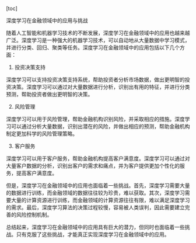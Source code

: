
[toc]                    
                
                
深度学习在金融领域中的应用与挑战

随着人工智能和机器学习技术的不断发展，深度学习在金融领域中的应用也越来越广泛。深度学习是一种强大的机器学习技术，可以自动地从大量数据中学习模式，并进行分类、回归、聚类等任务。深度学习在金融领域中的应用包括以下几个方面：

1. 投资决策支持

深度学习可以支持投资决策支持系统，帮助投资者分析市场数据，做出更明智的投资决策。深度学习可以通过对大量数据进行分析，识别出有用的特征，并进行分类预测，帮助投资者做出更明智的决策。

2. 风险管理

深度学习可以用于风险管理，帮助金融机构识别风险，并采取相应的措施。深度学习可以通过分析大量数据，识别出潜在的风险，并做出相应的预测，帮助金融机构制定更加科学的风险管理策略。

3. 客户服务

深度学习可以用于客户服务，帮助金融机构提高客户满意度。深度学习可以通过对大量客户数据的分析，识别出客户的需求和痛点，并为客户提供更加个性化的服务，提高客户满意度。

但是，深度学习在金融领域中的应用也面临着一些挑战。首先，深度学习需要大量的数据进行训练，而金融领域的数据往往较为珍贵，难以获取。其次，深度学习需要大量的计算资源进行训练，而金融领域的计算资源往往有限，难以满足深度学习的需求。最后，深度学习算法的决策过程较慢，容易被人类误判，因此需要建立完善的风险控制机制。

总结起来，深度学习在金融领域中的应用具有巨大的潜力，但同时也面临着一些挑战。只有克服了这些挑战，才能真正实现深度学习在金融领域中的应用。

